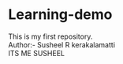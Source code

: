 # Learning-demo
This is my first repository. 
<br>
Author:- Susheel R kerakalamatti
<br>
ITS ME SUSHEEL
